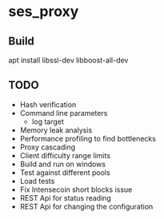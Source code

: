 # ses_proxy

## Build
apt install libssl-dev libboost-all-dev

## TODO
* Hash verification
* Command line parameters
  * log target
* Memory leak analysis
* Performance profiling to find bottlenecks
* Proxy cascading
* Client difficulty range limits
* Build and run on windows
* Test against different pools
* Load tests
* Fix Intensecoin short blocks issue
* REST Api for status reading
* REST Api for changing the configuration
